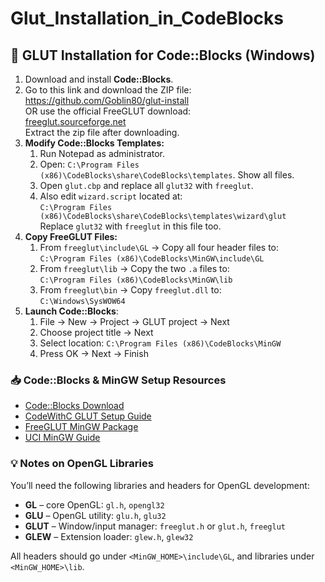 # Glut_Installation_in_CodeBlocks

<h2>🔧 GLUT Installation for Code::Blocks (Windows)</h2>

<ol>
  <li>Download and install <strong>Code::Blocks</strong>.</li>
  <li>
    Go to this link and download the ZIP file:<br>
    <a href="https://www.transmissionzero.co.uk/software/freeglut-devel/" target="_blank">https://github.com/Goblin80/glut-install</a><br>
    OR use the official FreeGLUT download:<br>
    <a href="http://freeglut.sourceforge.net/index.php" target="_blank">freeglut.sourceforge.net</a><br>
    Extract the zip file after downloading.
  </li>
  <li>
    <strong>Modify Code::Blocks Templates:</strong>
    <ol>
      <li>Run Notepad as administrator.</li>
      <li>Open: <code>C:\Program Files (x86)\CodeBlocks\share\CodeBlocks\templates</code>. Show all files.</li>
      <li>Open <code>glut.cbp</code> and replace all <code>glut32</code> with <code>freeglut</code>.</li>
      <li>Also edit <code>wizard.script</code> located at:<br>
        <code>C:\Program Files (x86)\CodeBlocks\share\CodeBlocks\templates\wizard\glut</code><br>
        Replace <code>glut32</code> with <code>freeglut</code> in this file too.
      </li>
    </ol>
  </li>
  <li>
    <strong>Copy FreeGLUT Files:</strong>
    <ol>
      <li>From <code>freeglut\include\GL</code> → Copy all four header files to:<br>
        <code>C:\Program Files (x86)\CodeBlocks\MinGW\include\GL</code>
      </li>
      <li>From <code>freeglut\lib</code> → Copy the two <code>.a</code> files to:<br>
        <code>C:\Program Files (x86)\CodeBlocks\MinGW\lib</code>
      </li>
      <li>From <code>freeglut\bin</code> → Copy <code>freeglut.dll</code> to:<br>
        <code>C:\Windows\SysWOW64</code>
      </li>
    </ol>
  </li>
  <li>
    <strong>Launch Code::Blocks</strong>:
    <ol>
      <li>File → New → Project → GLUT project → Next</li>
      <li>Choose project title → Next</li>
      <li>Select location: <code>C:\Program Files (x86)\CodeBlocks\MinGW</code></li>
      <li>Press OK → Next → Finish</li>
    </ol>
  </li>
</ol>

<h3>📥 Code::Blocks & MinGW Setup Resources</h3>
<ul>
  <li><a href="https://www.codeblocks.org/downloads" target="_blank">Code::Blocks Download</a></li>
  <li><a href="https://www.codewithc.com/how-to-setup-opengl-glut-in-codeblocks/" target="_blank">CodeWithC GLUT Setup Guide</a></li>
  <li><a href="http://www.transmissionzero.co.uk/software/freeglut-devel/" target="_blank">FreeGLUT MinGW Package</a></li>
  <li><a href="https://www.ics.uci.edu/~pattis/common/handouts/mingweclipse/mingw.html" target="_blank">UCI MinGW Guide</a></li>
</ul>

<h3>💡 Notes on OpenGL Libraries</h3>
<p>You’ll need the following libraries and headers for OpenGL development:</p>
<ul>
  <li><strong>GL</strong> – core OpenGL: <code>gl.h</code>, <code>opengl32</code></li>
  <li><strong>GLU</strong> – OpenGL utility: <code>glu.h</code>, <code>glu32</code></li>
  <li><strong>GLUT</strong> – Window/input manager: <code>freeglut.h</code> or <code>glut.h</code>, <code>freeglut</code></li>
  <li><strong>GLEW</strong> – Extension loader: <code>glew.h</code>, <code>glew32</code></li>
</ul>
<p>All headers should go under <code>&lt;MinGW_HOME&gt;\include\GL</code>, and libraries under <code>&lt;MinGW_HOME&gt;\lib</code>.</p>
